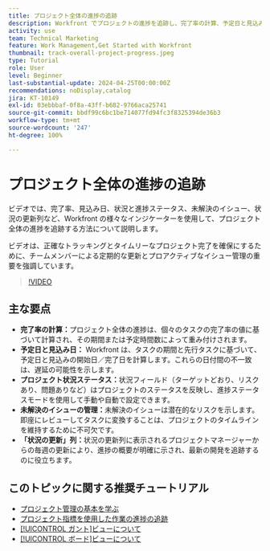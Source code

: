 ```yaml
---
title: プロジェクト全体の進捗の追跡
description: Workfront でプロジェクトの進捗を追跡し、完了率の計算、予定日と見込み日、状況ステータス、未解決のイシューの管理、毎週の更新により、明確でタイムリーなプロジェクトトラッキングを実現します。
activity: use
team: Technical Marketing
feature: Work Management,Get Started with Workfront
thumbnail: track-overall-project-progress.jpeg
type: Tutorial
role: User
level: Beginner
last-substantial-update: 2024-04-25T00:00:00Z
recommendations: noDisplay,catalog
jira: KT-10149
exl-id: 03ebbbaf-0f8a-43ff-b682-9766aca25741
source-git-commit: bbdf99c6bc1be714077fd94fc3f8325394de36b3
workflow-type: tm+mt
source-wordcount: '247'
ht-degree: 100%

---
```


# プロジェクト全体の進捗の追跡

ビデオでは、完了率、見込み日、状況と進捗ステータス、未解決のイシュー、状況の更新列など、Workfront の様々なインジケーターを使用して、プロジェクト全体の進捗を追跡する方法について説明します。

ビデオは、正確なトラッキングとタイムリーなプロジェクト完了を確保にするために、チームメンバーによる定期的な更新とプロアクティブなイシュー管理の重要を強調しています。

>[!VIDEO](https://video.tv.adobe.com/v/3428748/?quality=12&learn=on&enablevpops=1)

## 主な要点

* **完了率の計算：**&#x200B;プロジェクト全体の進捗は、個々のタスクの完了率の値に基づいて計算され、その期間または予定時間数によって重み付けされます。
* **予定日と見込み日：** Workfront は、タスクの期間と先行タスクに基づいて、予定日と見込みの開始日／完了日を計算します。これらの日付間の不一致は、遅延の可能性を示します。
* **プロジェクト状況ステータス：**&#x200B;状況フィールド（ターゲットどおり、リスクあり、問題ありなど）はプロジェクトのステータスを反映し、進捗ステータスモードを使用して手動や自動で設定できます。
* **未解決のイシューの管理：**&#x200B;未解決のイシューは潜在的なリスクを示します。即座にレビューしてタスクに変換することは、プロジェクトのタイムラインを維持するために不可欠です。
* **「状況の更新」列：**&#x200B;状況の更新列に表示されるプロジェクトマネージャーからの毎週の更新により、進捗の概要が明確に示され、最新の開発を追跡するのに役立ちます。


## このトピックに関する推奨チュートリアル

* [プロジェクト管理の基本を学ぶ](/help/manage-work/projects/getting-started-manage-a-project.md)
* [プロジェクト指標を使用した作業の進捗の追跡](/help/manage-work/projects/track-work-progress-with-project-metrics.md)
* [[!UICONTROL ガント]ビューについて](/help/manage-work/projects/understand-the-gantt-view.md)
* [[!UICONTROL ボード]ビューについて](/help/manage-work/projects/understand-the-board-view.md)
